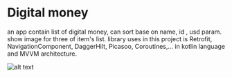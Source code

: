 # Digital money
an app contain list of digital money, can sort base on name, id , usd param.
show image for three of item's list.
library uses in this project is Retrofit, NavigationComponent, DaggerHilt, Picasoo, Coroutines,...
in kotlin language and MVVM architecture.


![alt text](assets/test.png)
